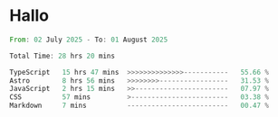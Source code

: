 # Hallo
<!--START_SECTION:waka-->

```rust
From: 02 July 2025 - To: 01 August 2025

Total Time: 28 hrs 20 mins

TypeScript   15 hrs 47 mins  >>>>>>>>>>>>>>-----------   55.66 %
Astro        8 hrs 56 mins   >>>>>>>>-----------------   31.53 %
JavaScript   2 hrs 15 mins   >>-----------------------   07.97 %
CSS          57 mins         >------------------------   03.38 %
Markdown     7 mins          -------------------------   00.47 %
```

<!--END_SECTION:waka-->
